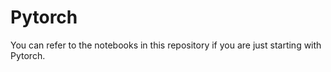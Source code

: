 # Pytorch

You can refer to the notebooks in this repository if you are just starting with Pytorch. 
